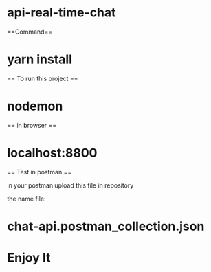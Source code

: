 # api-real-time-chat

==Command==
# yarn install

== To run this project ==
# nodemon

== in browser ==
# localhost:8800

== Test in postman ==

in your postman upload this file in repository

the name file:

# chat-api.postman_collection.json

# Enjoy It



